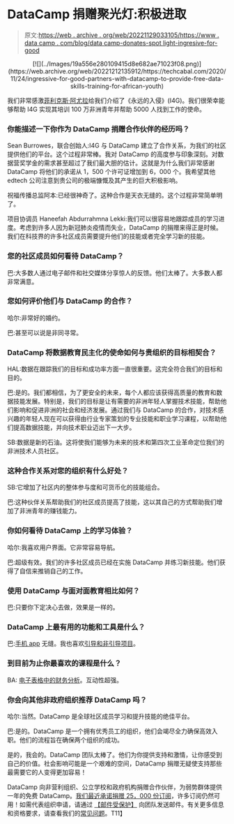 # DataCamp 捐赠聚光灯:积极进取

> 原文:[https://web . archive . org/web/20221129033105/https://www . data camp . com/blog/data camp-donates-spot light-ingresive-for-good](https://web.archive.org/web/20221129033105/https://www.datacamp.com/blog/datacamp-donates-spotlight-ingressive-for-good)

<center>[![](../Images/19a556e280109415d8e682ae71023f08.png)](https://web.archive.org/web/20221212135912/https://techcabal.com/2020/11/24/ingressive-for-good-partners-with-datacamp-to-provide-free-data-skills-training-for-african-youth)</center>

我们非常感激[菲利克斯·阿尤拉](https://web.archive.org/web/20221212135912/https://www.datacamp.com/community/blog/felix-ayoola)给我们介绍了《永远的入侵》(I4G)。我们很荣幸能够帮助 I4G 实现其培训 100 万非洲青年并帮助 5000 人找到工作的使命。

### 你能描述一下你作为 DataCamp 捐赠合作伙伴的经历吗？

Sean Burrowes，联合创始人:I4G 与 DataCamp 建立了合作关系，为我们的社区提供他们的平台。这个过程非常棒。我对 DataCamp 的高度参与印象深刻。对数据营奖学金的需求甚至超过了我们最大胆的估计。这就是为什么我们非常感谢 DataCamp 将他们的承诺从 1，500 个许可证增加到 6，000 个。我希望其他 edtech 公司注意到贵公司的极端慷慨及其产生的巨大积极影响。

祝福传播总监阿本:已经很神奇了。这种合作是天衣无缝的。这个过程非常简单明了。

项目协调员 Haneefah Abdurrahmna Lekki:我们可以很容易地跟踪成员的学习进度。考虑到许多人因为新冠肺炎疫情而失业，DataCamp 的捐赠来得正是时候。我们在科技界的许多社区成员需要提升他们的技能或者完全学习新的技能。

### 您的社区成员如何看待 DataCamp？

巴:大多数人通过电子邮件和社交媒体分享惊人的反馈。他们太棒了。大多数人都非常满意。

### 您如何评价他们与 DataCamp 的合作？

哈尔:非常好的婚约。

巴:甚至可以说是非同寻常。

### DataCamp 将数据教育民主化的使命如何与贵组织的目标相契合？

HAL:数据在跟踪我们的目标和成功率方面一直很重要。这完全符合我们的目标和目的。

巴:是的。我们都相信，为了更安全的未来，每个人都应该获得高质量的教育和数据技能发展。特别是，我们的目标是让有需要的非洲年轻人掌握技术技能，帮助他们影响和促进非洲的社会和经济发展。通过我们与 DataCamp 的合作，对技术感兴趣的年轻人现在可以获得由行业专家策划的专业技能和职业学习课程，以帮助他们提高数据技能，并向技术职业迈出下一大步。

SB:数据是新的石油。这将使我们能够为未来的技术和第四次工业革命定位我们的非洲技术人员社区。

### 这种合作关系对您的组织有什么好处？

SB:它增加了社区内的整体参与度和可货币化的技能组合。

巴:这种伙伴关系帮助我们的社区成员提高了技能，这以其自己的方式帮助我们增加了非洲青年的赚钱能力。

### 你如何看待 DataCamp 上的学习体验？

哈尔:我喜欢用户界面。它非常容易导航。

巴:超级有效。我们的许多社区成员已经在实施 DataCamp 并练习新技能。他们获得了自信来推销自己的工作。

### 使用 DataCamp 与面对面教育相比如何？

巴:只要你下定决心去做，效果是一样的。

### DataCamp 上最有用的功能和工具是什么？

巴:[手机 app](https://web.archive.org/web/20221212135912/http://datacamp.com/mobile) 无缝。我也喜欢[引导和非引导项目](https://web.archive.org/web/20221212135912/http://datacamp.com/projects)。

### 到目前为止你最喜欢的课程是什么？

BA: [电子表格中的财务分析](https://web.archive.org/web/20221212135912/https://learn.datacamp.com/courses/financial-analytics-in-spreadsheets)。互动性超强。

### 你会向其他非政府组织推荐 DataCamp 吗？

哈尔:当然。DataCamp 是全球社区成员学习和提升技能的绝佳平台。

巴:是的。DataCamp 是一个拥有优秀员工的组织，他们会竭尽全力确保高效入职。他们的流程旨在确保两个组织的成功。

是的，我会的。DataCamp 团队太棒了。他们为你提供支持和激情，让你感受到自己的价值。社会影响可能是一个艰难的空间，DataCamp 捐赠无疑使支持那些最需要它的人变得更加容易！

DataCamp 向非营利组织、公立学校和政府机构捐赠合作伙伴，为弱势群体提供一年的免费 DataCamp。[我们最近承诺捐赠 25，000 份订阅](https://web.archive.org/web/20221212135912/https://www.datacamp.com/community/blog/datacamp-donates)，许多订阅仍然可用！如需代表组织申请，请通过 [【邮件受保护】](/web/20221212135912/https://www.datacamp.com/cdn-cgi/l/email-protection#4d2922232c39280d292c392c2e2c203d632e2220) 向团队发送邮件。有关更多信息和资格要求，请查看我们的[常见问题](https://web.archive.org/web/20221212135912/https://support.datacamp.com/hc/en-us/articles/360051596574)。T11】